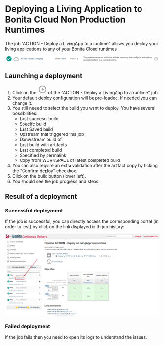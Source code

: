 # Deploying a Living Application to Bonita Cloud Non Production Runtimes
The job "ACTION - Deploy a LivingApp to a runtime" allows you deploy your living applications to any of your Bonita Cloud runtimes:

![DeployJob](/images/DeployJob.png)

## Launching a deployment
1. Click on the ![CDPlayButton](/images/JenkinsPlayButton.png) of the "ACTION - Deploy a LivingApp to a runtime" job.
2. Your default deploy configuration will be pre-loaded. If needed you can change it. 
3. You still neeed to select the build you want to deploy. 
You have several possibilities:
    * Last succesul build
    * Specifc build
    * Last Saved build
    * Upstream that triggered this job
    * Donwstream build of
    * Last build with artifacts
    * Last completed build
    * Specified by permalink
    * Copy from WORKSPACE of latest completed build
4. You can also require an extra validation after the artifact copy by ticking the "Confirm deploy" checkbox.
5. Click on the build button (lower left).
6. You should see the job progress and steps.

## Result of a deployment

### Successful deployment
If the job is successful, you can directly access the corresponding portal (in order to test) by click on the link displayed in th job history:

![LinktoPortal](/images/LinkToPortal.png)

### Failed deployment
If the job fails then you need to open its logs to understand the issues.